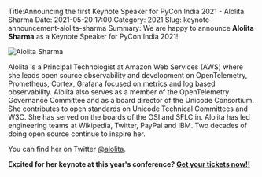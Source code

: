 Title:Announcing the first Keynote Speaker for PyCon India 2021 - Alolita Sharma
Date: 2021-05-20 17:00
Category: 2021
Slug: keynote-announcement-alolita-sharma
Summary: We are happy to announce **Alolita Sharma** as a Keynote Speaker for PyCon India 2021!

![Alolita Sharma](https://in.pycon.org/2021/images/s1.png)

Alolita is a Principal Technologist at Amazon Web Services (AWS) where she leads open source observability and development on OpenTelemetry, Prometheus, Cortex, Grafana focused on metrics and log based observability. Alolita also serves as a member of the OpenTelemetry Governance Committee and as a board director of the Unicode Consortium. She contributes to open standards on Unicode Technical Committees and W3C. She has served on the boards of the OSI and SFLC.in. Alolita has led engineering teams at Wikipedia, Twitter, PayPal and IBM. Two decades of doing open source continue to inspire her.

You can find her on Twitter [@alolita](https://twitter.com/alolita).


**Excited for her keynote at this year's conference? [Get your tickets now!!](https://www.townscript.com/v2/e/pycon-india-2021/booking/tickets)**
